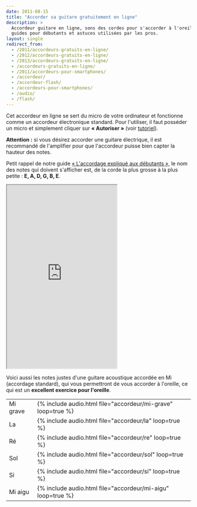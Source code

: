 ```yaml
---
date: 2011-08-15
title: "Accorder sa guitare gratuitement en ligne"
description: >
  Accordeur guitare en ligne, sons des cordes pour s'accorder à l'oreille, 
  guides pour débutants et astuces utilisées par les pros.
layout: single
redirect_from:
  - /2011/accordeurs-gratuits-en-ligne/
  - /2012/accordeurs-gratuits-en-ligne/
  - /2013/accordeurs-gratuits-en-ligne/
  - /accordeurs-gratuits-en-ligne/
  - /2011/accordeurs-pour-smartphones/
  - /accordeur/
  - /accordeur-flash/
  - /accordeurs-pour-smartphones/
  - /audio/
  - /flash/
---
```


Cet accordeur en ligne se sert du micro de votre ordinateur et fonctionne comme 
un accordeur électronique standard. Pour l'utiliser, il faut posséder un micro 
et simplement cliquer sur **« Autoriser »** (voir [tutoriel](/tutoriel/)).

**Attention :** si vous désirez accorder une guitare électrique, il est 
recommandé de l'amplifier pour que l'accordeur puisse bien capter la hauteur 
des notes.

Petit rappel de notre guide [« L'accordage expliqué aux 
débutants »](/l-accordage-explique-aux-debutants/), le nom des notes qui 
doivent s'afficher est, de la corde la plus grosse à la plus petite : **E, A, 
D, G, B, E**.

<iframe height="500" allow="microphone" src="https://accordeur.accordersaguitare.com/"></iframe>

Voici aussi les notes justes d'une guitare acoustique accordée en Mi (accordage 
standard), qui vous permettront de vous accorder à l'oreille, ce qui est un 
**excellent exercice pour l'oreille**.

<table id="notes">
  <tr>
    <td>Mi grave</td>
    <td>{% include audio.html file="accordeur/mi-grave" loop=true %}</td>
  </tr>
  <tr>
    <td>La</td>
    <td>{% include audio.html file="accordeur/la" loop=true %}</td>
  </tr>
  <tr>
    <td>Ré</td>
    <td>{% include audio.html file="accordeur/re" loop=true %}</td>
  </tr>
  <tr>
    <td>Sol</td>
    <td>{% include audio.html file="accordeur/sol" loop=true %}</td>
  </tr>
  <tr>
    <td>Si</td>
    <td>{% include audio.html file="accordeur/si" loop=true %}</td>
  </tr>
  <tr>
    <td>Mi aigu</td>
    <td>{% include audio.html file="accordeur/mi-aigu" loop=true %}</td>
  </tr>
</table>
